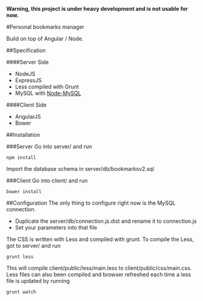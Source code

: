 **Warning, this project is under heavy development and is not usable for now.**

#Personal bookmarks manager

Build on top of Angular / Node.

##Specification

####Server Side
* NodeJS
* ExpressJS
* Less compiled with Grunt
* MySQL with [Node-MySQL](https://github.com/felixge/node-mysql)

####Client Side 
* AngularJS
* Bower


##Installation

###Server
Go into server/ and run

    npm install
  
   
Import the database schema in server/db/bookmarksv2.sql

###Client
Go into client/ and run

    bower install

##Configuration
The only thing to configure right now is the MySQL connection.

* Duplicate the server/db/connection.js.dist and rename it to connection.js
* Set your parameters into that file

The CSS is written with Less and compiled with grunt. To compile the Less, got to server/ and run

    grunt less

This will compile client/public/less/main.less to client/public/css/main.css.
Less files can also been compiled and browser refreshed each time a less file is updated by running

    grunt watch

